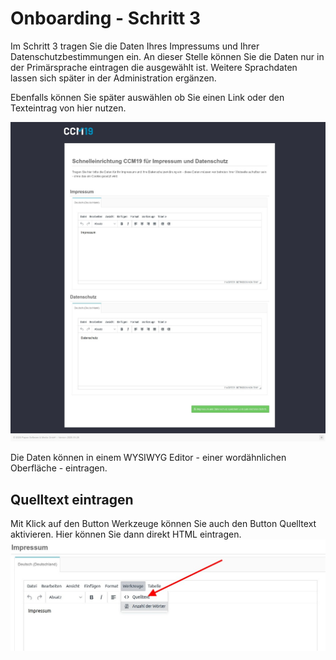 # Onboarding - Schritt 3

Im Schritt 3 tragen Sie die Daten Ihres Impressums und Ihrer Datenschutzbestimmungen ein. An dieser Stelle können Sie die Daten nur in der Primärsprache eintragen die ausgewählt ist. Weitere Sprachdaten lassen sich später in der Administration ergänzen.

Ebenfalls können Sie später auswählen ob Sie einen Link oder den Texteintrag von hier nutzen.

![screenshot-2020.09.29-15_30_34-CCM19 Onboarding - Cookie Consent Management Software (1)](../assets/screenshot-2020.09.29-15_30_34-CCM19%20Onboarding%20-%20Cookie%20Consent%20Management%20Software%20(1).jpg)

Die Daten können in einem WYSIWYG Editor - einer wordähnlichen Oberfläche - eintragen. 

## Quelltext eintragen

Mit Klick auf den Button Werkzeuge können Sie auch den Button Quelltext aktivieren. Hier können Sie dann direkt HTML eintragen. ![screenshot-2020.09.29-15_33_42-CCM19 Onboarding - Cookie Consent Management Software](../assets/screenshot-2020.09.29-15_33_42-CCM19%20Onboarding%20-%20Cookie%20Consent%20Management%20Software.jpg)